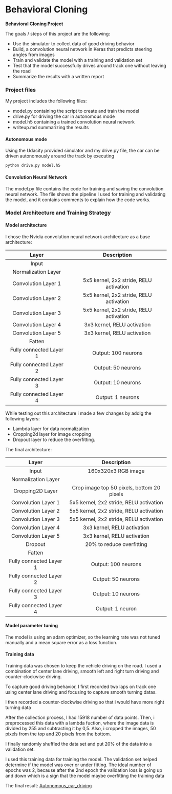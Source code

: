 # **Behavioral Cloning** 

**Behavioral Cloning Project**

The goals / steps of this project are the following:
* Use the simulator to collect data of good driving behavior
* Build, a convolution neural network in Keras that predicts steering angles from images
* Train and validate the model with a training and validation set
* Test that the model successfully drives around track one without leaving the road
* Summarize the results with a written report

### Project files

My project includes the following files:
* model.py containing the script to create and train the model
* drive.py for driving the car in autonomous mode
* model.h5 containing a trained convolution neural network 
* writeup.md summarizing the results

#### Autonomous mode
Using the Udacity provided simulator and my drive.py file, the car can be driven autonomously around the track by executing 
```sh
python drive.py model.h5
```

#### Convolution Neural Network

The model.py file contains the code for training and saving the convolution neural network. The file shows the pipeline I used for training and validating the model, and it contains comments to explain how the code works.


### Model Architecture and Training Strategy

#### Model architecture

I chose the Nvidia convolution neural network architecture as a base architecture:

| Layer 				 |     Description								| 
|:----------------------:|:--------------------------------------------:| 
| Input					 |												| 
| Normalization Layer	 |												| 
| Convolution Layer 1  	 | 5x5 kernel, 2x2 stride, RELU activation 		|
| Convolution Layer 2  	 | 5x5 kernel, 2x2 stride, RELU activation 		|
| Convolution Layer 3  	 | 5x5 kernel, 2x2 stride, RELU activation 		|
| Convolution Layer 4  	 | 3x3 kernel, RELU activation 					|
| Convolution Layer 5  	 | 3x3 kernel, RELU activation 					|
| Fatten				 |												|
| Fully connected Layer 1| Output: 100 neurons							|
| Fully connected Layer 2| Output: 50 neurons							|
| Fully connected Layer 3| Output: 10 neurons							|
| Fully connected Layer 4| Output: 1 neurons							|


While testing out this architecture i made a few changes by addig the following layers:

* Lambda layer for data normalization
* Cropping2d layer for image cropping 
* Dropout layer to reduce the overfitting.

The final architecture:

| Layer 				 |     Description								| 
|:----------------------:|:--------------------------------------------:| 
| Input					 | 160x320x3 RGB image 							| 
| Normalization Layer	 |  											|
| Cropping2D Layer		 | Crop image top 50 pixels, bottom 20 pixels 	| 
| Convolution Layer 1  	 | 5x5 kernel, 2x2 stride, RELU activation 		|
| Convolution Layer 2  	 | 5x5 kernel, 2x2 stride, RELU activation 		|
| Convolution Layer 3  	 | 5x5 kernel, 2x2 stride, RELU activation 		|
| Convolution Layer 4  	 | 3x3 kernel, RELU activation 					|
| Convolution Layer 5  	 | 3x3 kernel, RELU activation 					|
| Dropout 				 | 20% to reduce overfitting					|
| Fatten				 | 												|
| Fully connected Layer 1| Output: 100 neurons							|
| Fully connected Layer 2| Output: 50 neurons							|
| Fully connected Layer 3| Output: 10 neurons							|
| Fully connected Layer 4| Output: 1 neuron								|



#### Model parameter tuning

The model is using an adam optimizer, so the learning rate was not tuned manually and a mean square error as a loss function. 

#### Training data

Training data was chosen to keep the vehicle driving on the road. I used a combination of center lane driving, smooth left and right turn driving and counter-clockwise driving.

To capture good driving behavior, I first recorded two laps on track one using center lane driving and focusing to capture smooth turning datas.

I then recorded a counter-clockwise driving so that i would have more right turning data  


After the collection process, I had 15918 number of data points. Then, i preprocessed this data with a lambda fuction, where the image data is divided by 255 and subtracting it by 0,5. Also, i cropped the images, 50 pixels from the top and 20 pixels from the bottom.

I finally randomly shuffled the data set and put 20% of the data into a validation set. 

I used this training data for training the model. The validation set helped determine if the model was over or under fitting. The ideal number of epochs was 2, because after the 2nd epoch the validation loss is going up and down which is a sign that the model maybe overfitting the training data

The final result:
[Autonomous_car_driving](https://youtu.be/xHGzEX4JgZc)